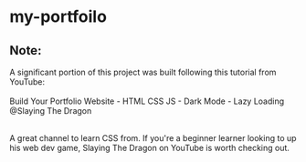 # my-portfoilo

## Note:
A significant portion of this project was built following this tutorial from YouTube: <br><br>
    Build Your Portfolio Website - HTML CSS JS - Dark Mode - Lazy Loading <br>
    @Slaying The Dragon <br><br>

A great channel to learn CSS from. If you're a beginner learner looking to up
his web dev game, Slaying The Dragon on YouTube is worth checking out.